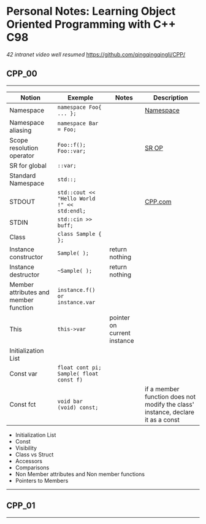 # Personal Notes: Learning Object Oriented Programming with C++ C98

*42 intranet video well resumed*
https://github.com/qingqingqingli/CPP/

## CPP_00

---

| Notion | Exemple | Notes | Description |
| ----------- | ----------- | ----------- | ----------- |
|Namespace | 	`namespace Foo{ ... };` | | <a href="https://docs.microsoft.com/en-us/cpp/cpp/namespaces-cpp?view=msvc-170#:~:text=A%20namespace%20is%20a%20declarative,code%20base%20includes%20multiple%20libraries.">Namespace</a> |
| Namespace aliasing| `namespace Bar = Foo;` | |
| Scope resolution operator | `Foo::f(); Foo::var;` | | <a href="https://www.geeksforgeeks.org/scope-resolution-operator-in-c/">SR OP</a>|
| SR for global | `::var;`| |
| Standard Namespace | `std::;`| |
| STDOUT  | `std::cout << "Hello World !" << std:endl;` | | <a href="https://www.cplusplus.com/reference/iostream/">CPP.com</a>|
| STDIN | `std::cin >> buff;` | |
| Class | `class Sample { };` |  |  |
| Instance constructor | `Sample( );`| return nothing |  |
| Instance destructor | `~Sample( );`| return nothing |  |
| Member attributes and member function| `instance.f() or instance.var` | |
| This | `this->var` | pointer on current instance | |
| Initialization List | | | |
| Const var | `float cont pi; Sample( float const f)` | | |
| Const fct | `void bar (void) const;` | | if a member function does not modify the class' instance, declare it as a const|

- Initialization List
- Const
- Visibility
- Class vs Struct
- Accessors
- Comparisons
- Non Member attributes and Non member functions
- Pointers to Members

---

## CPP_01

---